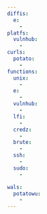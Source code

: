 ```yaml
---
diffis:
  e:
    -
platfs:
  vulnhub:
    -
curls:
  potato:
    -
functions:
  unix:
    -
  e:
    -
  vulnhub:
    -
  lfi:
    -
  credz:
    -
  brute:
    -
  ssh:
    -
  sudo:
    -

wals:
  potatowu:
    -
---
```

